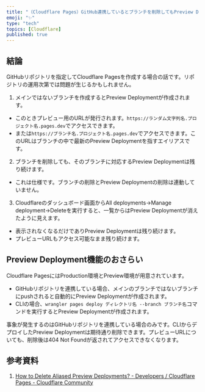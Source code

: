 ```yaml
---
title: "（Cloudflare Pages）GitHub連携しているとブランチを削除してもPreview Deploymentが残り続ける"
emoji: "✨"
type: "tech"
topics: [Cloudflare]
published: true
---
```

## 結論

GitHubリポジトリを指定してCloudflare Pagesを作成する場合の話です。リポジトリの運用次第では問題が生じるかもしれません。

1. メインではないブランチを作成するとPreview Deploymentが作成されます。
  - このときプレビュー用のURLが発行されます。`https://ランダム文字列名.プロジェクト名.pages.dev`でアクセスできます。
  - または`https://ブランチ名.プロジェクト名.pages.dev`でアクセスできます。このURLはブランチの中で最新のPreview Deploymentを指すエイリアスです。
2. ブランチを削除しても、そのブランチに対応するPreview Deploymentは残り続けます。
  - これは仕様です。ブランチの削除とPreview Deploymentの削除は連動していません。
3. Cloudflareのダッシュボード画面からAll deployments→Manage deployment→Deleteを実行すると、一覧からはPreview Deploymentが消えたように見えます。
  - 表示されなくなるだけでありPreview Deploymentは残り続けます。
  - プレビューURLもアクセス可能なまま残り続けます。

## Preview Deployment機能のおさらい

Cloudflare PagesにはProduction環境とPreview環境が用意されています。

- GitHubリポジトリを連携している場合、メインのブランチではないブランチにpushされると自動的にPreview Deploymentが作成されます。
- CLIの場合、`wrangler pages deploy ディレクトリ名 --branch ブランチ名`コマンドを実行するとPreview Deploymentが作成されます。

事象が発生するのはGitHubリポジトリを連携している場合のみです。CLIからデプロイしたPreview Deploymentは期待通り削除できます。プレビューURLについても、削除後は404 Not Foundが返されてアクセスできなくなります。

## 参考資料

1. [How to Delete Aliased Preview Deployments? - Developers / Cloudflare Pages - Cloudflare Community](https://community.cloudflare.com/t/how-to-delete-aliased-preview-deployments/269292/25)
